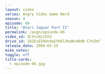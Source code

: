 ```yaml
---
layout: video
series: Angry Video Game Nerd
season: 4
episode: 66
title: "Atari Jaguar Part II"
permalink: /avgn/episode-66
video_id: 3LVcvkLCUtU
drive_id: 1b2EsE50Un4qStK6l3hoNv40dR-C7nZmf
release_date: 2009-03-25
mike_notes:
toggle: off
title-cards:
  - episode-66.jpg
---
```

